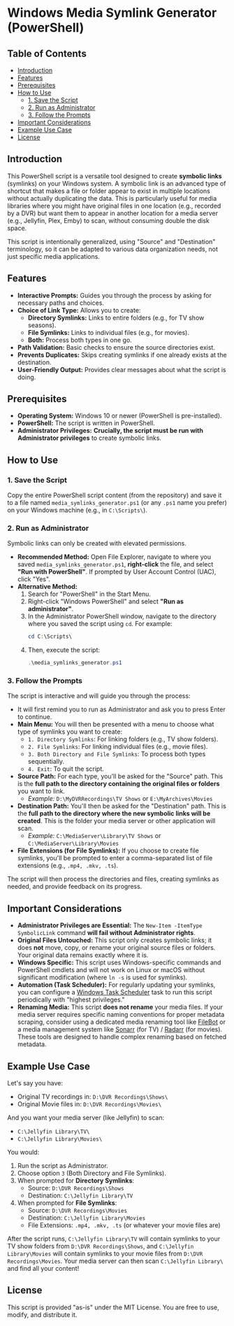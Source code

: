 # Windows Media Symlink Generator (PowerShell)

## Table of Contents

* [Introduction](#introduction)
* [Features](#features)
* [Prerequisites](#prerequisites)
* [How to Use](#how-to-use)
    * [1. Save the Script](#1-save-the-script)
    * [2. Run as Administrator](#2-run-as-administrator)
    * [3. Follow the Prompts](#3-follow-the-prompts)
* [Important Considerations](#important-considerations)
* [Example Use Case](#example-use-case)
* [License](#license)

## Introduction

This PowerShell script is a versatile tool designed to create **symbolic links** (symlinks) on your Windows system. A symbolic link is an advanced type of shortcut that makes a file or folder appear to exist in multiple locations without actually duplicating the data. This is particularly useful for media libraries where you might have original files in one location (e.g., recorded by a DVR) but want them to appear in another location for a media server (e.g., Jellyfin, Plex, Emby) to scan, without consuming double the disk space.

This script is intentionally generalized, using "Source" and "Destination" terminology, so it can be adapted to various data organization needs, not just specific media applications.

## Features

* **Interactive Prompts:** Guides you through the process by asking for necessary paths and choices.
* **Choice of Link Type:** Allows you to create:
    * **Directory Symlinks:** Links to entire folders (e.g., for TV show seasons).
    * **File Symlinks:** Links to individual files (e.g., for movies).
    * **Both:** Process both types in one go.
* **Path Validation:** Basic checks to ensure the source directories exist.
* **Prevents Duplicates:** Skips creating symlinks if one already exists at the destination.
* **User-Friendly Output:** Provides clear messages about what the script is doing.

## Prerequisites

* **Operating System:** Windows 10 or newer (PowerShell is pre-installed).
* **PowerShell:** The script is written in PowerShell.
* **Administrator Privileges:** **Crucially, the script must be run with Administrator privileges** to create symbolic links.

## How to Use

### 1. Save the Script

Copy the entire PowerShell script content (from the repository) and save it to a file named `media_symlinks_generator.ps1` (or any `.ps1` name you prefer) on your Windows machine (e.g., in `C:\Scripts\`).

### 2. Run as Administrator

Symbolic links can only be created with elevated permissions.

* **Recommended Method:** Open File Explorer, navigate to where you saved `media_symlinks_generator.ps1`, **right-click** the file, and select **"Run with PowerShell"**. If prompted by User Account Control (UAC), click "Yes".
* **Alternative Method:**
    1.  Search for "PowerShell" in the Start Menu.
    2.  Right-click "Windows PowerShell" and select **"Run as administrator"**.
    3.  In the Administrator PowerShell window, navigate to the directory where you saved the script using `cd`. For example:
        ```powershell
        cd C:\Scripts\
        ```
    4.  Then, execute the script:
        ```powershell
        .\media_symlinks_generator.ps1
        ```

### 3. Follow the Prompts

The script is interactive and will guide you through the process:

* It will first remind you to run as Administrator and ask you to press Enter to continue.
* **Main Menu:** You will then be presented with a menu to choose what type of symlinks you want to create:
    * `1. Directory Symlinks`: For linking folders (e.g., TV show folders).
    * `2. File Symlinks`: For linking individual files (e.g., movie files).
    * `3. Both Directory and File Symlinks`: To process both types sequentially.
    * `4. Exit`: To quit the script.
* **Source Path:** For each type, you'll be asked for the "Source" path. This is the **full path to the directory containing the original files or folders** you want to link.
    * *Example:* `D:\MyDVRRecordings\TV Shows` or `E:\MyArchives\Movies`
* **Destination Path:** You'll then be asked for the "Destination" path. This is the **full path to the directory where the new symbolic links will be created**. This is the folder your media server or other application will scan.
    * *Example:* `C:\MediaServer\Library\TV Shows` or `C:\MediaServer\Library\Movies`
* **File Extensions (for File Symlinks):** If you choose to create file symlinks, you'll be prompted to enter a comma-separated list of file extensions (e.g., `.mp4, .mkv, .ts`).

The script will then process the directories and files, creating symlinks as needed, and provide feedback on its progress.

## Important Considerations

* **Administrator Privileges are Essential:** The `New-Item -ItemType SymbolicLink` command **will fail without Administrator rights**.
* **Original Files Untouched:** This script only creates symbolic links; it does **not** move, copy, or rename your original source files or folders. Your original data remains exactly where it is.
* **Windows Specific:** This script uses Windows-specific commands and PowerShell cmdlets and will not work on Linux or macOS without significant modification (where `ln -s` is used for symlinks).
* **Automation (Task Scheduler):** For regularly updating your symlinks, you can configure a [Windows Task Scheduler](https://learn.microsoft.com/en-us/windows/win32/tasksch/about-the-task-scheduler) task to run this script periodically with "highest privileges."
* **Renaming Media:** This script **does not rename** your media files. If your media server requires specific naming conventions for proper metadata scraping, consider using a dedicated media renaming tool like [FileBot](https://www.filebot.net/) or a media management system like [Sonarr](https://sonarr.tv/) (for TV) / [Radarr](https://radarr.video/) (for movies). These tools are designed to handle complex renaming based on fetched metadata.

## Example Use Case

Let's say you have:
* Original TV recordings in: `D:\DVR Recordings\Shows\`
* Original Movie files in: `D:\DVR Recordings\Movies\`

And you want your media server (like Jellyfin) to scan:
* `C:\Jellyfin Library\TV\`
* `C:\Jellyfin Library\Movies\`

You would:
1.  Run the script as Administrator.
2.  Choose option `3` (Both Directory and File Symlinks).
3.  When prompted for **Directory Symlinks**:
    * Source: `D:\DVR Recordings\Shows`
    * Destination: `C:\Jellyfin Library\TV`
4.  When prompted for **File Symlinks**:
    * Source: `D:\DVR Recordings\Movies`
    * Destination: `C:\Jellyfin Library\Movies`
    * File Extensions: `.mp4, .mkv, .ts` (or whatever your movie files are)

After the script runs, `C:\Jellyfin Library\TV` will contain symlinks to your TV show folders from `D:\DVR Recordings\Shows`, and `C:\Jellyfin Library\Movies` will contain symlinks to your movie files from `D:\DVR Recordings\Movies`. Your media server can then scan `C:\Jellyfin Library\` and find all your content!

## License

This script is provided "as-is" under the MIT License. You are free to use, modify, and distribute it.
